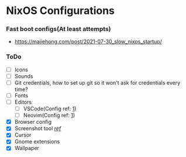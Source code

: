 # NixOS Configurations


### Fast boot configs(At least attempts)
- https://majiehong.com/post/2021-07-30_slow_nixos_startup/


### ToDo
- [ ] Icons
- [ ] Sounds
- [ ] Git credentials, how to set up git so it won't ask for credentials every time?
- [ ] Fonts
- [ ] Editors
  - [ ] VSCode(Config ref: [1](https://github.com/utdemir/dotfiles-nix/blob/297edd96ade9b6437dcf2cb0a7336513ad10f495/home-modules/vscode.nix))
  - [ ] Neovim(Config ref: [1](https://github.com/Kranzes/nix-config/blob/9a1a96ad4994059e40e217fd9266a0cc2fd16b01/home/kranzes/editors.nix))
- [x] Browser config
- [x] Screenshot tool _[ref](https://gitlab.gnome.org/GNOME/gnome-shell/-/issues/5208#note_1426865)_
- [x] Cursor
- [x] Gnome extensions
- [x] Wallpaper
